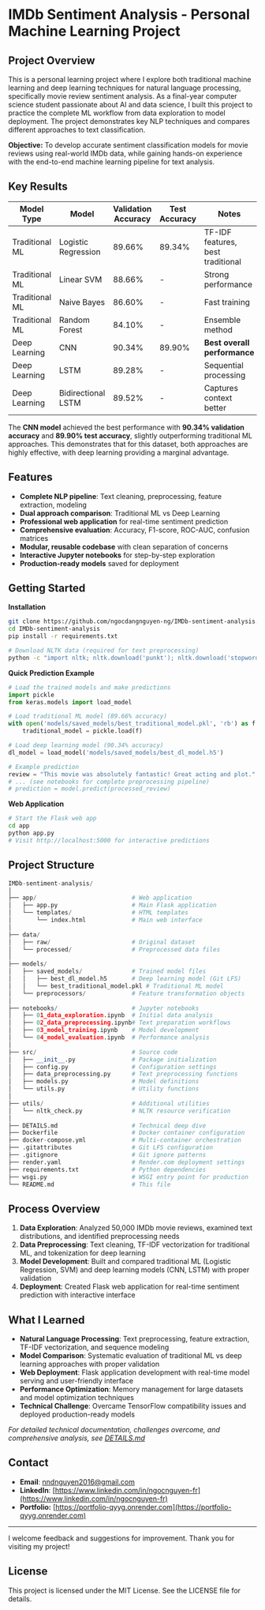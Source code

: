 # IMDb Sentiment Analysis - Personal Machine Learning Project

## Project Overview
This is a personal learning project where I explore both traditional machine learning and deep learning techniques for natural language processing, specifically movie review sentiment analysis. As a final-year computer science student passionate about AI and data science, I built this project to practice the complete ML workflow from data exploration to model deployment. The project demonstrates key NLP techniques and compares different approaches to text classification.

**Objective:** 
To develop accurate sentiment classification models for movie reviews using real-world IMDb data, while gaining hands-on experience with the end-to-end machine learning pipeline for text analysis.

## Key Results

| Model Type | Model | Validation Accuracy | Test Accuracy | Notes |
|------------|-------|-------------------|---------------|-------|
| Traditional ML | Logistic Regression | 89.66% | 89.34% | TF-IDF features, best traditional |
| Traditional ML | Linear SVM | 88.66% | - | Strong performance |
| Traditional ML | Naive Bayes | 86.60% | - | Fast training |
| Traditional ML | Random Forest | 84.10% | - | Ensemble method |
| Deep Learning | CNN | 90.34% | 89.90% | **Best overall performance** |
| Deep Learning | LSTM | 89.28% | - | Sequential processing |
| Deep Learning | Bidirectional LSTM | 89.52% | - | Captures context better |

The **CNN model** achieved the best performance with **90.34% validation accuracy** and **89.90% test accuracy**, slightly outperforming traditional ML approaches. This demonstrates that for this dataset, both approaches are highly effective, with deep learning providing a marginal advantage.

## Features
- **Complete NLP pipeline**: Text cleaning, preprocessing, feature extraction, modeling
- **Dual approach comparison**: Traditional ML vs Deep Learning
- **Professional web application** for real-time sentiment prediction
- **Comprehensive evaluation**: Accuracy, F1-score, ROC-AUC, confusion matrices
- **Modular, reusable codebase** with clean separation of concerns
- **Interactive Jupyter notebooks** for step-by-step exploration
- **Production-ready models** saved for deployment

## Getting Started

**Installation**
```bash
git clone https://github.com/ngocdangnguyen-ng/IMDb-sentiment-analysis.git
cd IMDb-sentiment-analysis
pip install -r requirements.txt

# Download NLTK data (required for text preprocessing)
python -c "import nltk; nltk.download('punkt'); nltk.download('stopwords')"
```

**Quick Prediction Example**
```python
# Load the trained models and make predictions
import pickle
from keras.models import load_model

# Load traditional ML model (89.66% accuracy)
with open('models/saved_models/best_traditional_model.pkl', 'rb') as f:
    traditional_model = pickle.load(f)

# Load deep learning model (90.34% accuracy)
dl_model = load_model('models/saved_models/best_dl_model.h5')

# Example prediction
review = "This movie was absolutely fantastic! Great acting and plot."
# ... (see notebooks for complete preprocessing pipeline)
# prediction = model.predict(processed_review)
```

**Web Application**
```bash
# Start the Flask web app
cd app
python app.py
# Visit http://localhost:5000 for interactive predictions
```

## Project Structure
```python
IMDb-sentiment-analysis/
│
├── app/                           # Web application
│   ├── app.py                     # Main Flask application
│   └── templates/                 # HTML templates
│       └── index.html             # Main web interface
│
├── data/
│   ├── raw/                       # Original dataset
│   └── processed/                 # Preprocessed data files
│
├── models/
│   ├── saved_models/              # Trained model files
│   │   ├── best_dl_model.h5       # Deep learning model (Git LFS)
│   │   └── best_traditional_model.pkl # Traditional ML model
│   └── preprocessors/             # Feature transformation objects
│
├── notebooks/                     # Jupyter notebooks
│   ├── 01_data_exploration.ipynb  # Initial data analysis
│   ├── 02_data_preprocessing.ipynb# Text preparation workflows
│   ├── 03_model_training.ipynb    # Model development
│   └── 04_model_evaluation.ipynb  # Performance analysis
│
├── src/                           # Source code
│   ├── __init__.py                # Package initialization
│   ├── config.py                  # Configuration settings
│   ├── data_preprocessing.py      # Text preprocessing functions
│   ├── models.py                  # Model definitions
│   └── utils.py                   # Utility functions
│
├── utils/                         # Additional utilities
│   └── nltk_check.py              # NLTK resource verification
│
├── DETAILS.md                     # Technical deep dive
├── Dockerfile                     # Docker container configuration
├── docker-compose.yml             # Multi-container orchestration
├── .gitattributes                 # Git LFS configuration
├── .gitignore                     # Git ignore patterns
├── render.yaml                    # Render.com deployment settings
├── requirements.txt               # Python dependencies
├── wsgi.py                        # WSGI entry point for production
└── README.md                      # This file                  
```

## Process Overview

1. **Data Exploration**: Analyzed 50,000 IMDb movie reviews, examined text distributions, and identified preprocessing needs  
2. **Data Preprocessing**: Text cleaning, TF-IDF vectorization for traditional ML, and tokenization for deep learning  
3. **Model Development**: Built and compared traditional ML (Logistic Regression, SVM) and deep learning models (CNN, LSTM) with proper validation  
4. **Deployment**: Created Flask web application for real-time sentiment prediction with interactive interface

## What I Learned

- **Natural Language Processing**: Text preprocessing, feature extraction, TF-IDF vectorization, and sequence modeling
- **Model Comparison**: Systematic evaluation of traditional ML vs deep learning approaches with proper validation  
- **Web Deployment**: Flask application development with real-time model serving and user-friendly interface
- **Performance Optimization**: Memory management for large datasets and model optimization techniques
- **Technical Challenge**: Overcame TensorFlow compatibility issues and deployed production-ready models

*For detailed technical documentation, challenges overcome, and comprehensive analysis, see [DETAILS.md](DETAILS.md)*

## Contact
- **Email**: [nndnguyen2016@gmail.com](mailto:nndnguyen2016@gmail.com)
- **LinkedIn**: [https://www.linkedin.com/in/ngocnguyen-fr](https://www.linkedin.com/in/ngocnguyen-fr)
- **Portfolio:** [https://portfolio-qyyg.onrender.com](https://portfolio-qyyg.onrender.com)

---
I welcome feedback and suggestions for improvement. Thank you for visiting my project!

## License
This project is licensed under the MIT License. See the LICENSE file for details.
